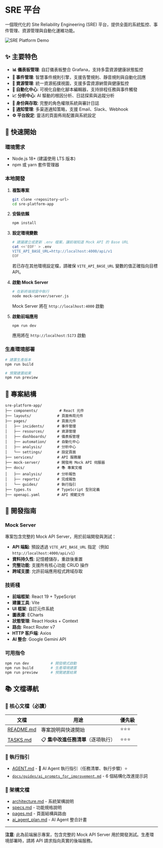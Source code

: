 # SRE 平台

一個現代化的 Site Reliability Engineering (SRE) 平台，提供全面的系統監控、事件管理、資源管理與自動化運維功能。

![SRE Platform Demo](demo.gif)

## ✨ 主要特色

- **📊 儀表板管理**: 自訂儀表板整合 Grafana，支持多雲資源健康狀態監控
- **🚨 事件管理**: 智慧事件規則引擎，支援告警規則、靜音規則與自動化回應
- **🔧 資源管理**: 統一資源拓撲視圖，支援多雲資源納管與健康監控
- **🤖 自動化中心**: 可視化自動化腳本編輯器，支持排程任務與事件觸發
- **📈 分析中心**: AI 驅動的根因分析、日誌探索與追蹤分析
- **👥 身份與存取**: 完整的角色權限系統與審計日誌
- **📢 通知管理**: 多渠道通知策略，支援 Email、Slack、Webhook
- **⚙️ 平台設定**: 靈活的頁面佈局配置與系統設定

## 🚀 快速開始

### 環境需求

- Node.js 18+ (建議使用 LTS 版本)
- npm 或 yarn 套件管理器

### 本地開發

1. **複製專案**
   ```bash
   git clone <repository-url>
   cd sre-platform-app
   ```

2. **安裝依賴**
   ```bash
   npm install
   ```

3. **設定環境變數**
   ```bash
   # 建議建立或更新 .env 檔案，讓前端知道 Mock API 的 Base URL
   cat <<'EOF' > .env
   VITE_API_BASE_URL=http://localhost:4000/api/v1
   EOF
   ```
   若已存在其他環境設定檔，請確保 `VITE_API_BASE_URL` 變數的值正確指向目標 API。

4. **啟動 Mock Server**
   ```bash
   # 在新終端視窗中執行
   node mock-server/server.js
   ```
   Mock Server 將在 `http://localhost:4000` 啟動

5. **啟動前端應用**
   ```bash
   npm run dev
   ```
   應用將在 `http://localhost:5173` 啟動

### 生產環境部署

```bash
# 建置生產版本
npm run build

# 預覽建置結果
npm run preview
```

## 📁 專案結構

```
sre-platform-app/
├── components/          # React 元件
├── layouts/            # 頁面佈局元件
├── pages/              # 頁面元件
│   ├── incidents/      # 事件管理
│   ├── resources/      # 資源管理
│   ├── dashboards/     # 儀表板管理
│   ├── automation/     # 自動化中心
│   ├── analysis/       # 分析中心
│   └── settings/       # 設定頁面
├── services/           # API 服務層
├── mock-server/        # 開發用 Mock API 伺服器
├── docs/               # 📚 專案文檔
│   ├── analysis/       # 分析報告
│   ├── reports/        # 完成報告
│   └── guides/         # 執行指引
├── types.ts            # TypeScript 型別定義
├── openapi.yaml        # API 規範文件
```

## 🔧 開發指南

### Mock Server

專案包含完整的 Mock API Server，用於前端開發與測試：

- **API 端點**: 預設透過 `VITE_API_BASE_URL` 指定（例如 `http://localhost:4000/api/v1`）
- **資料持久性**: 記憶體儲存，重啟後重置
- **完整功能**: 支援所有核心功能 CRUD 操作
- **跨域支援**: 允許前端應用程式跨域存取

### 技術棧

- **前端框架**: React 19 + TypeScript
- **建置工具**: Vite
- **UI 框架**: 自訂元件系統
- **圖表庫**: ECharts
- **狀態管理**: React Hooks + Context
- **路由**: React Router v7
- **HTTP 客戶端**: Axios
- **AI 整合**: Google Gemini API

### 可用指令

```bash
npm run dev          # 開發模式啟動
npm run build        # 生產環境建置
npm run preview      # 預覽建置結果
```

## 📚 文檔導航

### 📖 核心文檔（必讀）

| 文檔 | 用途 | 優先級 |
|------|------|--------|
| [README.md](README.md) | 專案說明與快速開始 | ⭐⭐⭐ |
| [TASKS.md](TASKS.md) | 📋 **集中改進任務清單**（逐項執行） | ⭐⭐⭐ |

### 🔧 執行指引

- [AGENT.md](AGENT.md) - 🤖 AI Agent 執行指引（任務清單、執行步驟）⭐
- [`docs/guides/ai_prompts_for_improvement.md`](docs/guides/ai_prompts_for_improvement.md) - 6 個結構化改進提示詞

### 📐 架構文檔

- [architecture.md](architecture.md) - 系統架構說明
- [specs.md](specs.md) - 功能規格說明
- [pages.md](pages.md) - 頁面結構與路由
- [ai_agent_plan.md](ai_agent_plan.md) - AI Agent 整合計畫

---

**注意**: 此為前端展示專案，包含完整的 Mock API Server 用於開發測試。生產環境部署時，請將 API 請求指向真實的後端服務。
